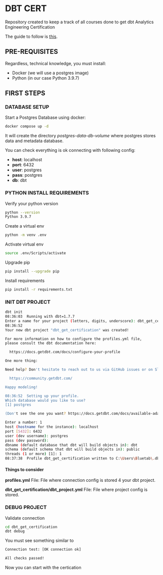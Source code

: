 # DBT CERT

Repository created to keep a track of all courses done to get dbt Analytics Engineering  Certification

The guide to follow is [this](https://www.getdbt.com/assets/uploads/dbt_certificate_study_guide.pdf).

## PRE-REQUISITES

Regardless, technical knowledge, you must install:

- Docker (we will use a postgres image)
- Python (in our case Python 3.9.7)

## FIRST STEPS

### DATABASE SETUP

Start a Postgres Database using docker:

```bash
docker compose up -d
```

It will create the directory _postgres-data-db-volume_ where postgres stores data and metadata database.

You can check everything is ok connecting with following config:

- __host__: localhost
- __port__: 6432
- __user__: postgres
- __pass__: postgres
- __db__: dbt

### PYTHON INSTALL REQUIREMENTS

Verify your python version

```BASH
python --version
Python 3.9.7
```

Create a virtual env

```BASH
python -m venv .env
```

Activate virtual env

```BASH
source .env/Scripts/activate
```

Upgrade pip

```BASH
pip install --upgrade pip
```

Install requirements

```BASH
pip install -r requirements.txt
```

### INIT DBT PROJECT

```BASH
dbt init
08:36:03  Running with dbt=1.7.7
Enter a name for your project (letters, digits, underscore): dbt_get_certification
08:36:52  
Your new dbt project "dbt_get_certification" was created!

For more information on how to configure the profiles.yml file,
please consult the dbt documentation here:

  https://docs.getdbt.com/docs/configure-your-profile

One more thing:

Need help? Don't hesitate to reach out to us via GitHub issues or on Slack:

  https://community.getdbt.com/

Happy modeling!

08:36:52  Setting up your profile.
Which database would you like to use?
[1] postgres

(Don't see the one you want? https://docs.getdbt.com/docs/available-adapters)

Enter a number: 1
host (hostname for the instance): localhost
port [5432]: 6432
user (dev username): postgres
pass (dev password): 
dbname (default database that dbt will build objects in): dbt
schema (default schema that dbt will build objects in): public
threads (1 or more) [1]: 1
08:37:38  Profile dbt_get_certification written to C:\Users\Bluetab\.dbt\profiles.yml using target's profile_template.yml and your supplied values. Run 'dbt debug' to validate the connection.
```

#### Things to consider

__profiles.yml__ File: File where connection config is stored 4 your dbt project.

__dbt_get_certification/dbt_project.yml__ File: File where project config is stored.

### DEBUG PROJECT

Validate connection

```BASH
cd dbt_get_certification
dbt debug
```

You must see something similar to

```BASH
Connection test: [OK connection ok]

All checks passed!
```

Now you can start with the certication
